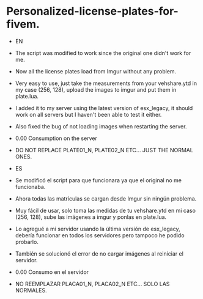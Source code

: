 # Personalized-license-plates-for-fivem.

- EN

- The script was modified to work since the original one didn't work for me.

- Now all the license plates load from Imgur without any problem.

- Very easy to use, just take the measurements from your vehshare.ytd in my case (256, 128), upload the images to imgur and put them in plate.lua.

- I added it to my server using the latest version of esx_legacy, it should work on all servers but I haven't been able to test it either.

- Also fixed the bug of not loading images when restarting the server.

- 0.00 Consumption on the server

- DO NOT REPLACE PLATE01_N, PLATE02_N ETC... JUST THE NORMAL ONES.






- ES

- Se modificó el script para que funcionara ya que el original no me funcionaba.

- Ahora todas las matrículas se cargan desde Imgur sin ningún problema.

- Muy fácil de usar, solo toma las medidas de tu vehshare.ytd en mi caso (256, 128), sube las imágenes a imgur y ponlas en plate.lua.

- Lo agregué a mi servidor usando la última versión de esx_legacy, debería funcionar en todos los servidores pero tampoco he podido probarlo.

- También se solucionó el error de no cargar imágenes al reiniciar el servidor.

- 0.00 Consumo en el servidor

- NO REEMPLAZAR PLACA01_N, PLACA02_N ETC... SOLO LAS NORMALES.
